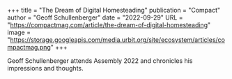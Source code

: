 +++
title = "The Dream of Digital Homesteading"
publication = "Compact"
author = "Geoff Schullenberger"
date = "2022-09-29"
URL = "https://compactmag.com/article/the-dream-of-digital-homesteading"
image = "https://storage.googleapis.com/media.urbit.org/site/ecosystem/articles/compactmag.png"
+++

Geoff Schullenberger attends Assembly 2022 and chronicles his impressions and thoughts.